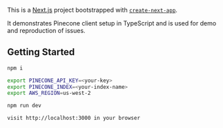 This is a [Next.js](https://nextjs.org/) project bootstrapped with [`create-next-app`](https://github.com/vercel/next.js/tree/canary/packages/create-next-app).

It demonstrates Pinecone client setup in TypeScript and is used for demo and reproduction of issues. 

## Getting Started

```bash
npm i

export PINECONE_API_KEY=<your-key>
export PINECONE_INDEX=<your-index-name>
export AWS_REGION=us-west-2

npm run dev 

visit http://localhost:3000 in your browser
```
